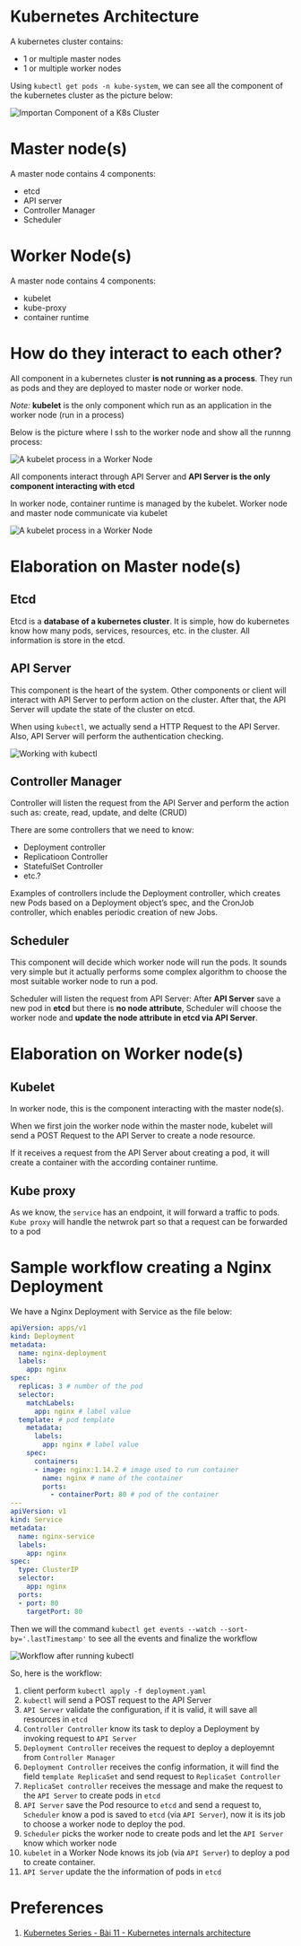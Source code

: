 # Kubernetes Architecture

A kubernetes cluster contains:
- 1 or multiple master nodes
- 1 or multiple worker nodes

Using `kubectl get pods -n kube-system`, we can see all the component of the kubernetes cluster as the picture below:

![Importan Component of a K8s Cluster](https://cyberdevops.s3.us-east-1.amazonaws.com/kube-system.png)

# Master node(s)

A master node contains 4 components:
- etcd
- API server
- Controller Manager
- Scheduler
  
# Worker Node(s)

A master node contains 4 components:
- kubelet
- kube-proxy
- container runtime

# How do they interact to each other?

All component in a kubernetes cluster **is not running as a process**. They run as pods and they are deployed to master node or worker node.

*Note:* **kubelet** is the only component which run as an application in the worker node (run in a process)

Below is the picture where I ssh to the worker node and show all the runnng process:

![A kubelet process in a Worker Node](https://cyberdevops.s3.us-east-1.amazonaws.com/kubelet.png)

All components interact through API Server and **API Server is the only component interacting with etcd**

In worker node, container runtime is managed by the kubelet. Worker node and master node communicate via kubelet

![A kubelet process in a Worker Node](https://cyberdevops.s3.us-east-1.amazonaws.com/master-worker.png)

# Elaboration on Master node(s)

## Etcd

Etcd is a **database of a kubernetes cluster**. It is simple, how do kubernetes know how many pods, services, resources, etc. in the cluster. All information is store in the etcd.

## API Server

This component is the heart of the system. Other components or client will interact with API Server to perform action on the cluster. After that, the API Server will update the state of the cluster on etcd.

When using `kubectl`, we actually send a HTTP Request to the API Server. Also, API Server will perform the authentication checking.

![Working with kubectl](https://cyberdevops.s3.us-east-1.amazonaws.com/kubectl-work.png)

## Controller Manager

Controller will listen the request from the API Server and perform the action such as: create, read, update, and delte (CRUD)

There are some controllers that we need to know:
- Deployment controller
- Replicatioon Controller
- StatefulSet Controller
- etc.?

Examples of controllers include the Deployment controller, which creates new Pods based on a Deployment object’s spec, and the CronJob controller, which enables periodic creation of new Jobs.



## Scheduler

This component will decide which worker node will run the pods. It sounds very simple but it actually performs some complex algorithm to choose the most suitable worker node to run a pod.

Scheduler will listen the request from API Server: After **API Server** save a new pod in **etcd** but there is **no node attribute**, Scheduler will choose the worker node and **update the node attribute in etcd via API Server**.

# Elaboration on Worker node(s)

## Kubelet

In worker node, this is the component interacting with the master node(s). 

When we first join the worker node within the master node, kubelet will send a POST Request to the API Server to create a node resource.

If it receives a request from the API Server about creating a pod, it will create a container with the according container runtime.

## Kube proxy

As we know, the `service` has an endpoint, it will forward a traffic to pods. `Kube proxy` will handle the netwrok part so that a request can be forwarded to a pod


# Sample workflow creating a Nginx Deployment

We have a Nginx Deployment with Service as the file below:

```yaml
apiVersion: apps/v1
kind: Deployment
metadata:
  name: nginx-deployment
  labels:
    app: nginx
spec:
  replicas: 3 # number of the pod
  selector: 
    matchLabels:
      app: nginx # label value
  template: # pod template
    metadata:
      labels:
        app: nginx # label value
    spec:
      containers:
      - image: nginx:1.14.2 # image used to run container
        name: nginx # name of the container
        ports:
          - containerPort: 80 # pod of the container
---
apiVersion: v1
kind: Service
metadata:
  name: nginx-service
  labels:
    app: nginx
spec:
  type: ClusterIP
  selector:
    app: nginx
  ports:
  - port: 80
    targetPort: 80
```

Then we will the command `kubectl get events --watch --sort-by='.lastTimestamp'` to see all the events and finalize the workflow

![Workflow after running kubectl](https://cyberdevops.s3.us-east-1.amazonaws.com/workflow.png)


So, here is the workflow:

1. client perform `kubectl apply -f deployment.yaml`
2. `kubectl` will send a POST request to the API Server
3. `API Server` validate the configuration, if it is valid, it will save all resources in `etcd`
4. `Controller Controller` know its task to deploy a Deployment by invoking request to `API Server`
5. `Deployment Controller` receives the request to deploy a deployemnt from `Controller Manager`
6. `Deployment Controller` receives the config information, it will find the field `template ReplicaSet` and send request to `ReplicaSet Controller`
7. `ReplicaSet controller` receives the message and make the request to the `API Server` to create pods in `etcd`
8. `API Server` save the Pod resource to `etcd` and send a request to, `Scheduler` know a pod is saved to `etcd` (via `API Server`), now it is its job to choose a worker node to deploy the pod.
9. `Scheduler` picks the worker node to create pods and let the `API Server` know which worker node
10. `kubelet` in a Worker Node knows its job (via `API Server`) to deploy a pod  to create container.
11. `API Server` update the the information of pods in `etcd`



# Preferences
1. [Kubernetes Series - Bài 11 - Kubernetes internals architecture](https://viblo.asia/p/kubernetes-series-bai-11-kubernetes-internals-architecture-L4x5xPjb5BM)